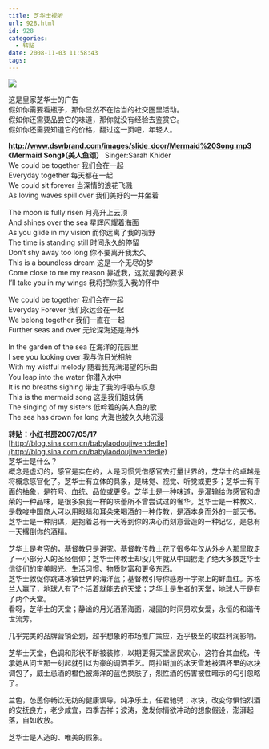 ```yaml
---
title: 芝华士视听
url: 928.html
id: 928
categories:
  - 转贴
date: 2008-11-03 11:58:43
tags:
---
```


![](http://photo.guolaijie.com/rooufer/attachments/month_0811/92008113112135.jpg)  

这是皇家芝华士的广告  
假如你需要看瓶子，那你显然不在恰当的社交圈里活动。  
假如你还需要品尝它的味道，那你就没有经验去鉴赏它。  
假如你还需要知道它的价格，翻过这一页吧，年轻人。

  
  
  
**http://www.dswbrand.com/images/slide_door/Mermaid%20Song.mp3**  
**《Mermaid Song》（美人鱼颂）** Singer:Sarah Khider  
We could be together 我们会在一起  
Everyday together 每天都在一起  
We could sit forever 当深情的浪花飞溅  
As loving waves spill over 我们美好的一并坐着  
  
The moon is fully risen 月亮升上云顶  
And shines over the sea 星辉闪耀着海面  
As you glide in my vision 而你远离了我的视野  
The time is standing still 时间永久的停留  
Don’t shy away too long 你不要离开我太久  
This is a boundless dream 这是一个无尽的梦  
Come close to me my reason 靠近我，这就是我的要求  
I’ll take you in my wings 我将把你揽入我的怀中  
  
We could be together 我们会在一起  
Everyday Forever 我们永远会在一起  
We belong together 我们一直在一起  
Further seas and over 无论深海还是海外  
  
In the garden of the sea 在海洋的花园里  
I see you looking over 我与你目光相触  
With my wistful melody 随着我充满渴望的乐曲  
You leap into the water 你潜入水中  
It is no breaths sighing 带走了我的呼吸与叹息  
This is the mermaid song 这是我们姐妹俩  
The singing of my sisters 低吟着的美人鱼的歌  
The sea has drown for long 大海也被久久地沉浸  
  
  
**转贴：小红书房2007/05/17**  
[http://blog.sina.com.cn/babylaodoujiwendedie](http://blog.sina.com.cn/babylaodoujiwendedie)  
芝华士是什么？  
概念是虚幻的，感官是实在的，人是习惯凭借感官去打量世界的，芝华士的卓越是将概念感官化了。芝华士有立体的具象，是味觉、视觉、听觉或更多；芝华士有平面的抽象，是符号、血统、品位或更多。芝华士是一种味道，是灌输给你感官和虚荣的一种品味，是很多象我一样的味蕾所不曾尝试过的奢华。芝华士是一种教义，是教唆中国商人可以用眼睛和耳朵来喝酒的一种传教，是酒本身而外的一部天书。芝华士是一种阴谋，是抱着总有一天等到你的决心而刻意营造的一种记忆，是总有一天撂倒你的酒精。  
  
芝华士是考究的，基督教只是讲究。基督教传教士花了很多年仅从外乡人那里取走了一小部分人的圣经信仰；芝华士传教士却没几年就从中国掳走了绝大多数芝华士信徒们的审美眼光、生活习惯、物质财富和更多东西。  
芝华士敦促你跳进冰镇世界的海洋蓝；基督教引导你感恩十字架上的鲜血红。苏格兰人赢了，地球人有了个活着就能去的天堂；芝华士是生者的天堂，地球人于是有了两个天堂。  
看呀，芝华士的天堂；静谧的月光洒落海面，凝固的时间男欢女爱，永恒的和谐传世流芳。  
  
几乎完美的品牌营销企划，超乎想象的市场推广策应，近乎极至的收益利润影响。  
  
芝华士天堂，色调和形状不断被装修，以期更得天堂居民欢心，这符合其血统，传承她从问世那一刻起就引以为豪的调酒手艺。阿拉斯加的冰天雪地被酒杯里的冰块调包了，威士忌酒的橙色被海洋的蓝色换肤了，烈性酒的伤害被性暗示的勾引忽略了。  
  
兰色，怂恿你畅饮无妨的健康误导，纯净乐土，任君驰骋；冰块，改变你惧怕烈酒的安抚良方，老少咸宜，四季吉祥；波涛，激发你情欲冲动的想象假设，澎湃起落，自如收放。  
  
芝华士是人造的、唯美的假象。